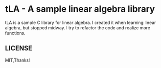 # tLA - A sample linear algebra library

tLA is a sample C library for linear algebra. I created it when learning linear algebra, but stopped midway. I try to refactor the code and realize more functions.





## LICENSE

MIT,Thanks!